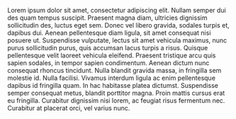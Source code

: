 Lorem ipsum dolor sit amet, consectetur adipiscing elit. Nullam semper dui des quam tempus suscipit.
Praesent magna diam, ultricies dignissim sollicitudin des, luctus eget sem.
Donec vel libero gravida, sodales turpis et, dapibus dui. Aenean pellentesque diam ligula, sit amet consequat nisi posuere ut.
Suspendisse vulputate, lectus sit amet vehicula maximus, nunc purus sollicitudin purus, quis accumsan lacus turpis a risus.
Quisque pellentesque velit laoreet vehicula eleifend.
Praesent tristique arcu quis sapien sodales, in tempor sapien condimentum. Aenean dictum nunc consequat rhoncus tincidunt.
Nulla blandit gravida massa, in fringilla sem molestie id.
Nulla facilisi. Vivamus interdum ligula ac enim pellentesque dapibus id fringilla quam. In hac habitasse platea dictumst.
Suspendisse semper consequat metus, blandit porttitor magna.
Proin mattis cursus erat eu fringilla. Curabitur dignissim nisi lorem, ac feugiat risus fermentum nec.
Curabitur at placerat orci, vel varius nunc.
 